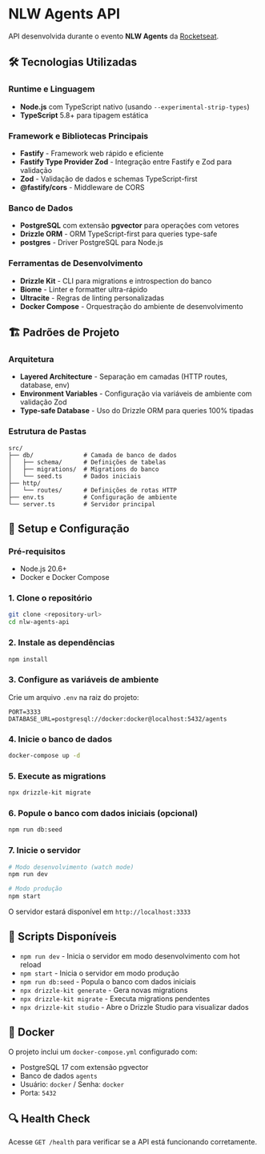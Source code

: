 # NLW Agents API

API desenvolvida durante o evento **NLW Agents** da [Rocketseat](https://rocketseat.com.br/).

## 🛠️ Tecnologias Utilizadas

### Runtime e Linguagem

- **Node.js** com TypeScript nativo (usando `--experimental-strip-types`)
- **TypeScript** 5.8+ para tipagem estática

### Framework e Bibliotecas Principais

- **Fastify** - Framework web rápido e eficiente
- **Fastify Type Provider Zod** - Integração entre Fastify e Zod para validação
- **Zod** - Validação de dados e schemas TypeScript-first
- **@fastify/cors** - Middleware de CORS

### Banco de Dados

- **PostgreSQL** com extensão **pgvector** para operações com vetores
- **Drizzle ORM** - ORM TypeScript-first para queries type-safe
- **postgres** - Driver PostgreSQL para Node.js

### Ferramentas de Desenvolvimento

- **Drizzle Kit** - CLI para migrations e introspection do banco
- **Biome** - Linter e formatter ultra-rápido
- **Ultracite** - Regras de linting personalizadas
- **Docker Compose** - Orquestração do ambiente de desenvolvimento

## 🏗️ Padrões de Projeto

### Arquitetura

- **Layered Architecture** - Separação em camadas (HTTP routes, database, env)
- **Environment Variables** - Configuração via variáveis de ambiente com validação Zod
- **Type-safe Database** - Uso do Drizzle ORM para queries 100% tipadas

### Estrutura de Pastas

```
src/
├── db/              # Camada de banco de dados
│   ├── schema/      # Definições de tabelas
│   ├── migrations/  # Migrations do banco
│   └── seed.ts      # Dados iniciais
├── http/
│   └── routes/      # Definições de rotas HTTP
├── env.ts           # Configuração de ambiente
└── server.ts        # Servidor principal
```

## 🚀 Setup e Configuração

### Pré-requisitos

- Node.js 20.6+
- Docker e Docker Compose

### 1. Clone o repositório

```bash
git clone <repository-url>
cd nlw-agents-api
```

### 2. Instale as dependências

```bash
npm install
```

### 3. Configure as variáveis de ambiente

Crie um arquivo `.env` na raiz do projeto:

```env
PORT=3333
DATABASE_URL=postgresql://docker:docker@localhost:5432/agents
```

### 4. Inicie o banco de dados

```bash
docker-compose up -d
```

### 5. Execute as migrations

```bash
npx drizzle-kit migrate
```

### 6. Popule o banco com dados iniciais (opcional)

```bash
npm run db:seed
```

### 7. Inicie o servidor

```bash
# Modo desenvolvimento (watch mode)
npm run dev

# Modo produção
npm start
```

O servidor estará disponível em `http://localhost:3333`

## 📝 Scripts Disponíveis

- `npm run dev` - Inicia o servidor em modo desenvolvimento com hot reload
- `npm start` - Inicia o servidor em modo produção
- `npm run db:seed` - Popula o banco com dados iniciais
- `npx drizzle-kit generate` - Gera novas migrations
- `npx drizzle-kit migrate` - Executa migrations pendentes
- `npx drizzle-kit studio` - Abre o Drizzle Studio para visualizar dados

## 🐳 Docker

O projeto inclui um `docker-compose.yml` configurado com:

- PostgreSQL 17 com extensão pgvector
- Banco de dados `agents`
- Usuário: `docker` / Senha: `docker`
- Porta: `5432`

## 🔍 Health Check

Acesse `GET /health` para verificar se a API está funcionando corretamente.

